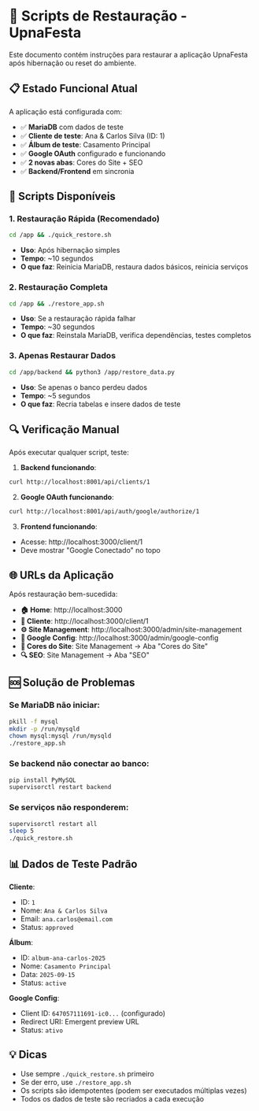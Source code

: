 # 🔄 Scripts de Restauração - UpnaFesta

Este documento contém instruções para restaurar a aplicação UpnaFesta após hibernação ou reset do ambiente.

## 📋 Estado Funcional Atual

A aplicação está configurada com:
- ✅ **MariaDB** com dados de teste
- ✅ **Cliente de teste**: Ana & Carlos Silva (ID: 1)
- ✅ **Álbum de teste**: Casamento Principal
- ✅ **Google OAuth** configurado e funcionando
- ✅ **2 novas abas**: Cores do Site + SEO
- ✅ **Backend/Frontend** em sincronia

## 🚀 Scripts Disponíveis

### 1. Restauração Rápida (Recomendado)
```bash
cd /app && ./quick_restore.sh
```
- **Uso**: Após hibernação simples
- **Tempo**: ~10 segundos
- **O que faz**: Reinicia MariaDB, restaura dados básicos, reinicia serviços

### 2. Restauração Completa
```bash
cd /app && ./restore_app.sh
```
- **Uso**: Se a restauração rápida falhar
- **Tempo**: ~30 segundos
- **O que faz**: Reinstala MariaDB, verifica dependências, testes completos

### 3. Apenas Restaurar Dados
```bash
cd /app/backend && python3 /app/restore_data.py
```
- **Uso**: Se apenas o banco perdeu dados
- **Tempo**: ~5 segundos
- **O que faz**: Recria tabelas e insere dados de teste

## 🔍 Verificação Manual

Após executar qualquer script, teste:

1. **Backend funcionando**:
```bash
curl http://localhost:8001/api/clients/1
```

2. **Google OAuth funcionando**:
```bash
curl http://localhost:8001/api/auth/google/authorize/1
```

3. **Frontend funcionando**:
- Acesse: http://localhost:3000/client/1
- Deve mostrar "Google Conectado" no topo

## 🌐 URLs da Aplicação

Após restauração bem-sucedida:

- **🏠 Home**: http://localhost:3000
- **👤 Cliente**: http://localhost:3000/client/1  
- **⚙️ Site Management**: http://localhost:3000/admin/site-management
- **🔑 Google Config**: http://localhost:3000/admin/google-config
- **🎨 Cores do Site**: Site Management → Aba "Cores do Site"
- **🔍 SEO**: Site Management → Aba "SEO"

## 🆘 Solução de Problemas

### Se MariaDB não iniciar:
```bash
pkill -f mysql
mkdir -p /run/mysqld
chown mysql:mysql /run/mysqld
./restore_app.sh
```

### Se backend não conectar ao banco:
```bash
pip install PyMySQL
supervisorctl restart backend
```

### Se serviços não responderem:
```bash
supervisorctl restart all
sleep 5
./quick_restore.sh
```

## 📊 Dados de Teste Padrão

**Cliente**: 
- ID: `1`
- Nome: `Ana & Carlos Silva`
- Email: `ana.carlos@email.com`
- Status: `approved`

**Álbum**:
- ID: `album-ana-carlos-2025`
- Nome: `Casamento Principal`
- Data: `2025-09-15`
- Status: `active`

**Google Config**:
- Client ID: `647057111691-ic0...` (configurado)
- Redirect URI: Emergent preview URL
- Status: `ativo`

## 💡 Dicas

- Use sempre `./quick_restore.sh` primeiro
- Se der erro, use `./restore_app.sh` 
- Os scripts são idempotentes (podem ser executados múltiplas vezes)
- Todos os dados de teste são recriados a cada execução